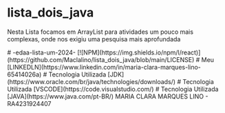 # lista_dois_java
<p> Nesta Lista focamos em ArrayList para atividades um pouco mais complexas, onde nos exigiu uma pesquisa mais aprofundada</p>
# -edaa-lista-um-2024-
[![NPM](https://img.shields.io/npm/l/react)](https://github.com/Maclalino/lista_dois_java/blob/main/LICENSE)
#  Meu [LINKEDLN](https://www.linkedin.com/in/maria-clara-marques-lino-65414026a)
# Tecnologia Utilizada [JDK](https://www.oracle.com/br/java/technologies/downloads/)
# Tecnologia Utilizada [VSCODE](https://code.visualstudio.com/)
# Tecnologia Utilizada [JAVA](https://www.java.com/pt-BR/)
MARIA CLARA MARQUES LINO - RA4231924407
